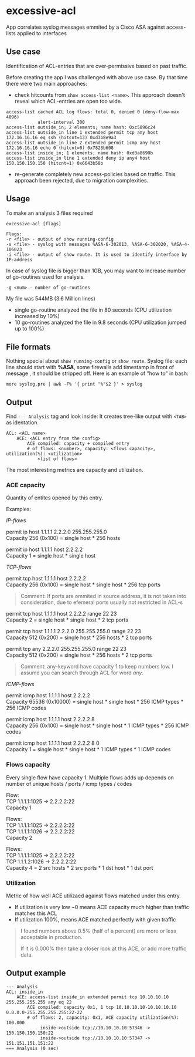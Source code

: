 # excessive-acl
App correlates syslog messages emmited by a Cisco ASA against access-lists applied to interfaces

## Use case
Identification of ACL-entries that are over-permissive based on past traffic. 

Before creating the app I was challenged with above use case. By that time there were two main approaches:
- check hitcounts from  `show access-list <name>`. This approach doesn't reveal which ACL-entries are open too wide.
```
access-list cached ACL log flows: total 0, denied 0 (deny-flow-max 4096)
            alert-interval 300
access-list outside_in; 2 elements; name hash: 0xc5896c24
access-list outside_in line 1 extended permit tcp any host 172.16.16.16 eq ssh (hitcnt=13) 0xd3b8e9a3 
access-list outside_in line 2 extended permit icmp any host 172.16.16.16 echo 0 (hitcnt=0) 0x7828b608 
access-list inside_in; 1 elements; name hash: 0xd3a8690b
access-list inside_in line 1 extended deny ip any4 host 150.150.150.150 (hitcnt=1) 0x6643b58b 
```
- re-generate completely new access-policies based on traffic. This approach been rejected, due to migration complexities. 

## Usage
To make an analysis 3 files required
```
excessive-acl [flags]

Flags:
-r <file> - output of show running-config
-s <file> - syslog with messages %ASA-6-302013, %ASA-6-302020, %ASA-4-106023
-i <file> - output of show route. It is used to identify interface by IP-address
```

In case of syslog file is bigger than 1GB, you may want to increase number of go-routines used for analysis. 
```
-g <num> - number of go-routines
```
My file was 544MB (3.6 Million lines) 
- single go-routine analyzed the file in 80 seconds (CPU utilization increased by 10%)
- 10 go-routines analyzed the file in 9.8 seconds  (CPU utilization jumped up to 100%)

## File formats
Nothing special about `show running-config` or `show route`.
Syslog file: each line should start with **%ASA**, some firewalls add timestamp in front of message , it should be stripped off. Here is an example of "how to" in bash:
```
more syslog.pre | awk -F% '{ print "%"$2 }' > syslog
```

## Output
Find `--- Analysis` tag and look inside:
It creates tree-like output with `<TAB>` as identation.
```
ACL: <ACL name>
    ACE: <ACL entry from the config>
        ACE compiled: capacity + compiled entry
        # of flows: <number>, capacity: <flows capacity>, utilization(%): <utilization>
            <list of flows>
```

The most interesting metrics are capacity and utilization. 

### ACE capacity
Quantity of entites opened by this entry. 

Examples:

*IP-flows*

permit ip host 1.1.1.1 2.2.2.0 255.255.255.0<br>
Capacity 256 (0x100) =  single host * 256 hosts

permit ip host 1.1.1.1 host 2.2.2.2<br>
Capacity 1 =  single host * single host

*TCP-flows*

permit tcp host 1.1.1.1 host 2.2.2.2<br>
Capacity 256 (0x100) = single host * single host * 256 tcp ports
> Comment: If ports are ommited in source address, it is not taken into consideration, due to efemeral ports usually not restricted in ACL-s

permit tcp host 1.1.1.1 host 2.2.2.2 range 22 23<br>
Capacity 2 = single host * single host * 2 tcp ports

permit tcp host 1.1.1.1 2.2.2.0 255.255.255.0 range 22 23<br>
Capacity 512 (0x200) = single host * 256 hosts * 2 tcp ports

permit tcp any 2.2.2.0 255.255.255.0 range 22 23<br>
Capacity 512 (0x200) = single host * 256 hosts * 2 tcp ports
> Comment: any-keyword have capacity 1 to keep numbers low. I assume you can search through ACL for word *any*.

*ICMP-flows*

permit icmp host 1.1.1.1 host 2.2.2.2<br>
Capacity 65536 (0x10000) = single host * single host * 256 ICMP types * 256 ICMP codes

permit icmp host 1.1.1.1 host 2.2.2.2 8<br>
Capacity 256 (0x100) = single host * single host * 1 ICMP types * 256 ICMP codes

permit icmp host 1.1.1.1 host 2.2.2.2 8 0<br>
Capacity 1 = single host * single host * 1 ICMP types * 1 ICMP codes


### Flows capacity
Every single flow have capacity 1. Multiple flows adds up depends on number of unique hosts / ports / icmp types / codes

Flow:<br>
TCP 1.1.1.1:1025 -> 2.2.2.2:22<br>
Capacity 1

Flows:<br>
TCP 1.1.1.1:1025 -> 2.2.2.2:22<br>
TCP 1.1.1.1:1026 -> 2.2.2.2:22<br>
Capacity 2

Flows:<br>
TCP 1.1.1.1:1025 -> 2.2.2.2:22<br>
TCP 1.1.1.2:1026 -> 2.2.2.2:22<br>
Capacity 4 = 2 src hosts * 2 src ports * 1 dst host * 1 dst port



### Utilization
Metric of how well ACE utilizaed against flows matched under this entry.
- If utilization is very low ~0 means ACE capacity much higher than traffic matches this ACL
- If utilization 100%, means ACE matched perfectly with given traffic

> I found numbers above 0.5% (half of a percent) are more or less acceptable in production.
>
> If it is 0.000% then take a closer look at this ACE, or add more traffic data.


## Output example
```
--- Analysis
ACL: inside_in
	ACE: access-list inside_in extended permit tcp 10.10.10.10 255.255.255.255 any eq 22
		ACE compiled: capacity 0x1, 1 tcp 10.10.10.10-10.10.10.10 0.0.0.0-255.255.255.255:22-22
		# of flows: 2, capacity: 0x1, ACE capacity utilization(%): 100.000
			 inside->outside tcp://10.10.10.10:57346 -> 150.150.150.150:22
			 inside->outside tcp://10.10.10.10:57347 -> 151.151.151.151:22
=== Analysis (0 sec)
```
